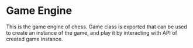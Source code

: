 # Game Engine

This is the game engine of chess. Game class is exported that can be used to create an instance of the game, and play it by interacting with API of created game instance.

<!-- ## Tests

Tests files:

- *.unit.test.ts - unit tests, every dependency is mocked
- *.int.test.ts - integration tests, no dependency is mocked
- *.test.ts - something in between  -->
